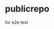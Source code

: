 # publicrepo
for e2e test



























































































































































































































































































































































































































































































































































































































































































